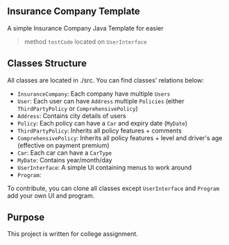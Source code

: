 ## Insurance Company Template
A simple Insurance Company Java Template for easier 
> method `testCode` located on `UserInterface`

## Classes Structure
All classes are located in ./src.
You can find classes' relations below:

- `InsuranceCompany`: Each company have multiple `Users` 
- `User`: Each user can have `Address` multiple `Policies` (either `ThirdPartyPolicy` or `ComprehensivePolicy`)
- `Address`: Contains city details of users
- `Policy`: Each policy can have a `Car` and expiry date (`MyDate`) 
- `ThirdPartyPolicy`: Inherits all policy features + comments
- `ComprehensivePolicy`: Inherits all policy features + level and driver's age (effective on payment premium)
- `Car`: Each car can have a `CarType`
- `MyDate`: Contains year/month/day
- `UserInterface`: A simple UI containing menus to work around
- `Program`: 

To contribute, you can clone all classes except `UserInterface` and `Program` add your own UI and program. 

## Purpose
This project is written for college assignment.  
